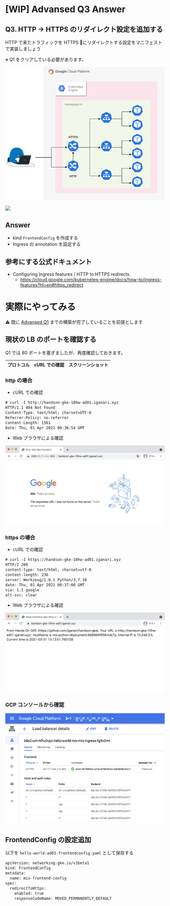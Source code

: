 # [WIP] Advansed Q3 Answer

## Q3. HTTP -> HTTPS のリダイレクト設定を追加する

HTTP で来たトラフィックを HTTPS にリダイレクトする設定をマニフェストで実装しましょう

※ Q1 をクリアしている必要があります。

![](./img/01.png)

![](https://cloud.google.com/load-balancing/images/http-to-https-redirect.svg)

## Answer

+ kind `FrontendConfig` を作成する 
+ Ingress の annotation を設定する

## 参考にする公式ドキュメント

+ Configuring Ingress features / HTTP to HTTPS redirects
  + https://cloud.google.com/kubernetes-engine/docs/how-to/ingress-features?hl=en#https_redirect

# 実際にやってみる

:warning: 既に [Advansed Q1](../01) までの構築が完了していることを前提とします

## 現状の LB のポートを確認する

Q1 では 80 ポートを塞ぎましたが、再度確認しておきます。

プロトコル | cURL での確認 | スクリーンショット
:- | :- | :-

### http の場合

+ cURL での確認

```
# curl -I http://handson-gke-10hw-ad01.iganari.xyz
HTTP/1.1 404 Not Found
Content-Type: text/html; charset=UTF-8
Referrer-Policy: no-referrer
Content-Length: 1561
Date: Thu, 01 Apr 2021 00:36:54 GMT
```

+ Web ブラウザによる確認

![](./img/02.png)

### https の場合

+ cURL での確認

```
# curl -I https://handson-gke-10hw-ad01.iganari.xyz
HTTP/2 200
content-type: text/html; charset=utf-8
content-length: 236
server: Werkzeug/1.0.1 Python/3.7.10
date: Thu, 01 Apr 2021 00:37:00 GMT
via: 1.1 google
alt-svc: clear
```

+ Web ブラウザによる確認

![](./img/03.png)

### GCP コンソールから確認 

![](./img/04.png)

## FrontendConfig の設定追加

以下を `hello-world-ad03-frontendconfig.yaml` として保存する




```
apiVersion: networking.gke.io/v1beta1
kind: FrontendConfig
metadata:
  name: mix-frontend-config
spec:
  redirectToHttps:
    enabled: true
    responseCodeName: MOVED_PERMANENTLY_DEFAULT
```